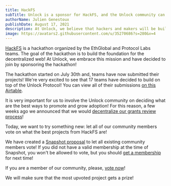 ```yaml
---
title: HackFS
subTitle: Unlock is a sponsor for HackFS, and the Unlock community can vote on the best projects!
authorName: Julien Genestoux
publishDate: August 17, 2021
description: At Unlock, we believe that hackers and makers will be building a better version of the web. For this reason, we are sponsors for HackFS, and we give our community the power to vote on the best projects!
image: https://avatars2.githubusercontent.com/u/35270686?s=280&v=4
---
```


[HackFS](https://hackfs.com/) is a hackathon organized by the EthGlobal and Protocol Labs teams. The goal of the hackathon is to build the foundation for the decentralized web! At Unlock, we embrace this mission and have decided to join by sponsoring the hackathon!

The hackathon started on July 30th and, teams have now submitted their projects! We're very excited to see that 17 teams have decided to build on top of the Unlock Protocol! You can view all of their submissions [on this Airtable](https://airtable.com/shrN4lIsh3yXQLQKh/tblfEgiZwI8Iog8ZK).

It is very important for us to involve the Unlock community on deciding what are the best ways to promote and grow adoption! For this reason, a few weeks ago we announced that we would [decentralize our grants review process](https://unlock.community/t/decentralizing-the-grants-process/106)!

Today, we want to try something new: let all of our community members vote on what the best projects from HackFS are!

We have created a [Snapshot proposal](https://snapshot.org/#/unlock-community.eth) to let all existing community members vote! If you did not have a valid membership at the time of Snapshot, you won't be allowed to vote, but you should [get a membership](https://app.unlock-protocol.com/checkout?redirectUri=https%3A%2F%2Fsnapshot.org%2F%23%2Funlock-community.eth%2F&paywallConfig=%7B%22locks%22%3A%7B%220xac1fceC2e4064CCd83ac8C9B0c9B8d944AB0D246%22%3A%7B%22network%22%3A100%7D%7D%2C%22persistentCheckout%22%3Atrue%2C%22icon%22%3A%22https%3A%2F%2Flocksmith.unlock-protocol.com%2Flock%2F0xac1fceC2e4064CCd83ac8C9B0c9B8d944AB0D246%2Ficon%22%7D) for next time!

If you are a member of our community, please, [vote now](https://snapshot.org/#/unlock-community.eth)!

We will make sure that the most upvoted project gets a prize!